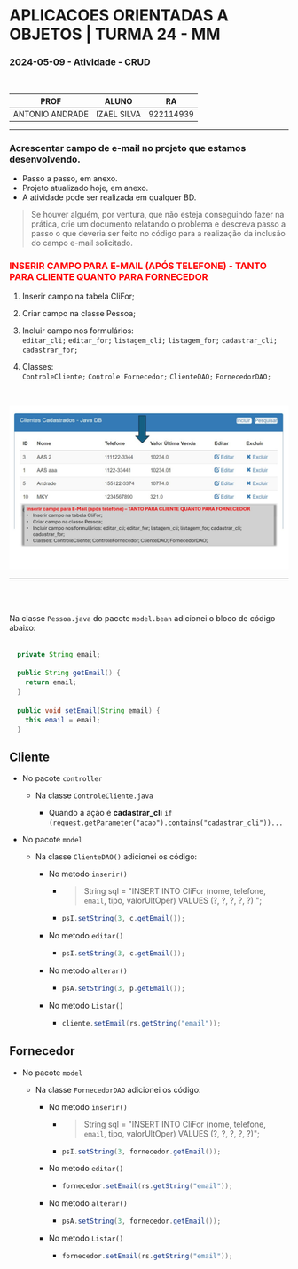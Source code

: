 # APLICACOES ORIENTADAS A OBJETOS | TURMA 24 - MM

### 2024-05-09 - Atividade - CRUD
<br>

| PROF | ALUNO | RA |
|----------|----------|----------|
| ANTONIO ANDRADE   | IZAEL SILVA   | 922114939   |

---

### Acrescentar campo de e-mail no projeto que estamos desenvolvendo. 
* Passo a passo, em anexo.
* Projeto atualizado hoje, em anexo.
* A atividade pode ser realizada em qualquer BD.

> Se houver alguém, por ventura, que não esteja conseguindo fazer na prática, crie um documento relatando o problema e descreva passo a passo o que deveria ser feito no código para a realização da inclusão do campo e-mail solicitado.

<h3 style="color:red;text-transform:uppercase;">
  Inserir campo para E-Mail (após telefone) - TANTO PARA CLIENTE QUANTO PARA FORNECEDOR
</h3>

1. Inserir campo na tabela CliFor;

2. Criar campo na classe Pessoa;

3. Incluir campo nos formulários: <br>
`editar_cli;` `editar_for;` `listagem_cli;` `listagem_for;` `cadastrar_cli;` `cadastrar_for;`

4. Classes: <br>
`ControleCliente;` `Controle Fornecedor;` `ClienteDAO;` `FornecedorDAO;`

<br>

![alt text](image.png)

---

<br>
<br>

Na classe `Pessoa.java` do pacote `model.bean` adicionei o bloco de código abaixo:
```java

  private String email;

  public String getEmail() {
    return email;
  }

  public void setEmail(String email) {
    this.email = email;
  }

```

## Cliente
* No pacote `controller`

  * Na classe `ControleCliente.java`

    * Quando a ação é **cadastrar_cli** `if (request.getParameter("acao").contains("cadastrar_cli"))...`


* No pacote `model`

  * Na classe `ClienteDAO()` adicionei os código:

    * No metodo `inserir()`
      * > String sql = "INSERT INTO CliFor (nome, telefone, `email`, tipo, valorUltOper) VALUES (?, ?, ?, ?, ?) ";

      * ```java
        psI.setString(3, c.getEmail());
        ```
    * No metodo `editar()`

        * ```java
          psI.setString(3, c.getEmail());
          ```
    * No metodo `alterar()`

      * ```java
        psA.setString(3, p.getEmail());
        ```
    * No metodo `Listar()`

      * ```java
        cliente.setEmail(rs.getString("email"));
        ```
## Fornecedor
* No pacote `model`

  * Na classe `FornecedorDAO` adicionei os código:

    * No metodo `inserir()`

      * > String sql = "INSERT INTO CliFor (nome, telefone, `email`, tipo, valorUltOper) VALUES (?, ?, ?, ?, ?)";

      * ```java
        psI.setString(3, fornecedor.getEmail());
        ```
    * No metodo `editar()`

        * ```java
          fornecedor.setEmail(rs.getString("email"));
          ```
    * No metodo `alterar()`

      * ```java
        psA.setString(3, fornecedor.getEmail());
        ```
    * No metodo `Listar()`

      * ```java
        fornecedor.setEmail(rs.getString("email"));
        ```